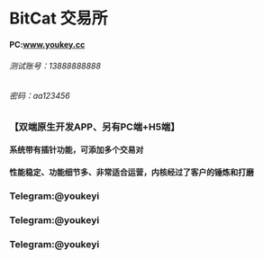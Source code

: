 # BitCat  交易所
#### PC:www.youkey.cc
###### 测试账号：13888888888
###### 密码：aa123456



### 【双端原生开发APP、另有PC端+H5端】
#### 系统带有插针功能，可添加多个交易对
#### 性能稳定、功能细节多、非常适合运营，内核经过了客户的锤炼和打磨

### Telegram:@youkeyi
### Telegram:@youkeyi
### Telegram:@youkeyi




